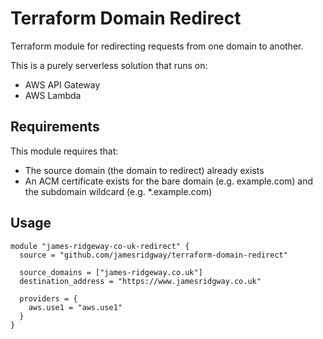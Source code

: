 # Terraform Domain Redirect
Terraform module for redirecting requests from one domain to another.

This is a purely serverless solution that runs on:

* AWS API Gateway
* AWS Lambda

## Requirements
This module requires that:

* The source domain (the domain to redirect) already exists
* An ACM certificate exists for the bare domain (e.g. example.com) and the subdomain wildcard (e.g. *.example.com)


## Usage
```hcl
module "james-ridgeway-co-uk-redirect" {
  source = "github.com/jamesridgway/terraform-domain-redirect"

  source_domains = ["james-ridgeway.co.uk"]
  destination_address = "https://www.jamesridgway.co.uk"

  providers = {
    aws.use1 = "aws.use1"
  }
}
```